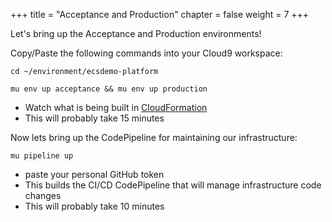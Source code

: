 +++
title = "Acceptance and Production"
chapter = false
weight = 7
+++

Let's bring up the Acceptance and Production environments!

Copy/Paste the following commands into your Cloud9 workspace:

```
cd ~/environment/ecsdemo-platform
```

```
mu env up acceptance && mu env up production
```
  - Watch what is being built in [CloudFormation](https://console.aws.amazon.com/cloudformation/home?region=us-east-1#/stacks)
  - This will probably take 15 minutes

Now lets bring up the CodePipeline for maintaining our infrastructure:
```
mu pipeline up
```
  - paste your personal GitHub token
  - This builds the CI/CD CodePipeline that will manage infrastructure code changes
  - This will probably take 10 minutes
